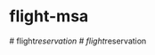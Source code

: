 # flight-msa
#   f l i g h t _ r e s e r v a t i o n  
 #   f l i g h t _ r e s e r v a t i o n  
 